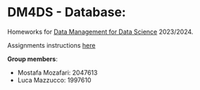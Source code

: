 # DM4DS - Database:

Homeworks for [Data Management for Data Science](https://www.diag.uniroma1.it/rosati/dmds/) 2023/2024.

Assignments instructions [here](https://www.diag.uniroma1.it/rosati/dmds/homework.html)

**Group members**:

- Mostafa Mozafari: 2047613
- Luca Mazzucco: 1997610

